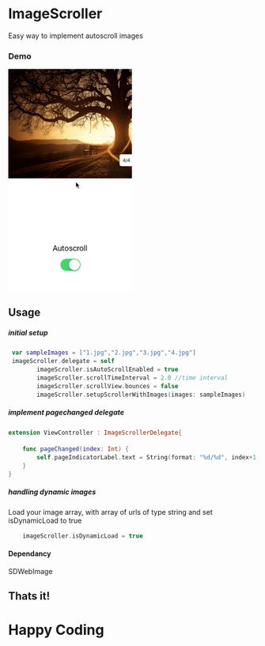 # ImageScroller
Easy way to implement autoscroll images 

### Demo

<img src="ImageScroller/images/output.gif" width="250"/>



## Usage

##### initial setup

```swift
 var sampleImages = ["1.jpg","2.jpg","3.jpg","4.jpg"]
 imageScroller.delegate = self
        imageScroller.isAutoScrollEnabled = true
        imageScroller.scrollTimeInterval = 2.0 //time interval
        imageScroller.scrollView.bounces = false
        imageScroller.setupScrollerWithImages(images: sampleImages)
```
##### implement pagechanged delegate

```swift
extension ViewController : ImageScrollerDelegate{
    
    func pageChanged(index: Int) {
        self.pageIndicatorLabel.text = String(format: "%d/%d", index+1,self.sampleImages.count)
    }
}
```

##### handling dynamic images
Load your image array, with array of urls of type string and set isDynamicLoad to true 
```swift
    imageScroller.isDynamicLoad = true
```

#### Dependancy 
SDWebImage

## Thats it!
# Happy Coding
